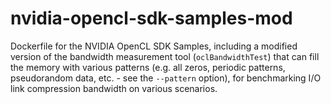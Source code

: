 # nvidia-opencl-sdk-samples-mod

Dockerfile for the NVIDIA OpenCL SDK Samples, including a modified version of the bandwidth measurement tool (`oclBandwidthTest`) that can fill the memory with various patterns (e.g. all zeros, periodic patterns, pseudorandom data, etc. - see the `--pattern` option), for benchmarking I/O link compression bandwidth on various scenarios.

